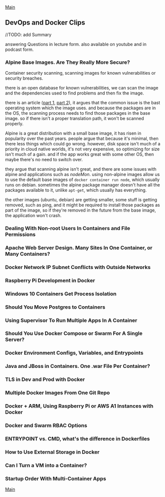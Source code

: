 <!--
ignore these words in spell check for this file
// cSpell:ignore Entrypoints
-->

[Main](README.md)

## DevOps and Docker Clips

<!-- <details> -->
<summary>
//TODO: add Summary
</summary>

answering Questions in lecture form. also available on youtube and in podcast form.

### Alpine Base Images. Are They Really More Secure?

Container security scanning, scanning images for known vulnerabilities or security breaches.

there is an open database for known vulnerabilities, we can scan the image and the dependencies used to find problems and then fix the image.

there is an article ([part 1](https://kubedex.com/container-scanning/), [part 2](https://kubedex.com/follow-up-container-scanning-comparison/)), it argues that the common issue is the bast operating system which the image uses. and because the packages are in the OS, the scanning process needs to find those packages in the base image. so if there isn't a proper translation path, it won't be scanned properly.

Alpine is a great distribution with a small base image, it has risen in popularity over the past years. people argue that because it's minimal, then there less things which could go wrong. however, disk space isn't much of a priority in cloud native worlds, it's not very expensive, so optimizing for size isn't much of a gain. and if the app works great with some other OS, then maybe there's no need to switch over.

they argue that scanning alpine isn't great, and there are some issues with alpine and applications such as _nodeMon_. using non-alpine images allow us to use the default base images of `docker container run node`, which usually runs on debian. sometimes the alpine package manager doesn't have all the packages available to it, unlike `apt-get`, which usually has everything.

the other images (ubuntu, debian) are getting smaller, some stuff is getting removed, such as ping, and it might be required to install those packages as part of the image, so if they're removed in the future from the base image, the application won't crash.

### Dealing With Non-root Users In Containers and File Permissions

### Apache Web Server Design. Many Sites In One Container, or Many Containers?

### Docker Network IP Subnet Conflicts with Outside Networks

### Raspberry Pi Development in Docker

### Windows 10 Containers Get Process Isolation

### Should You Move Postgres to Containers

### Using Supervisor To Run Multiple Apps In A Container

### Should You Use Docker Compose or Swarm For A Single Server?

### Docker Environment Configs, Variables, and Entrypoints

### Java and JBoss in Containers. One .war File Per Container?

### TLS in Dev and Prod with Docker

### Multiple Docker Images From One Git Repo

### Docker + ARM, Using Raspberry Pi or AWS A1 Instances with Docker

### Docker and Swarm RBAC Options

### ENTRYPOINT vs. CMD, what's the difference in Dockerfiles

### How to Use External Storage in Docker

### Can I Turn a VM into a Container?

### Startup Order With Multi-Container Apps

</details>

[Main](README.md)
